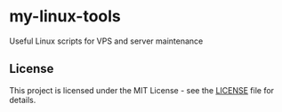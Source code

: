# my-linux-tools
Useful Linux scripts for VPS and server maintenance

## License

This project is licensed under the MIT License - see the [LICENSE](LICENSE) file for details.

